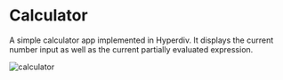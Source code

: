 # Calculator

A simple calculator app implemented in Hyperdiv. It displays the current number input as well as the current partially evaluated expression.

![calculator](https://github.com/hyperdiv/hyperdiv-apps/assets/5980501/dd12eb95-ac6c-493d-a7bd-413f232dd570)
